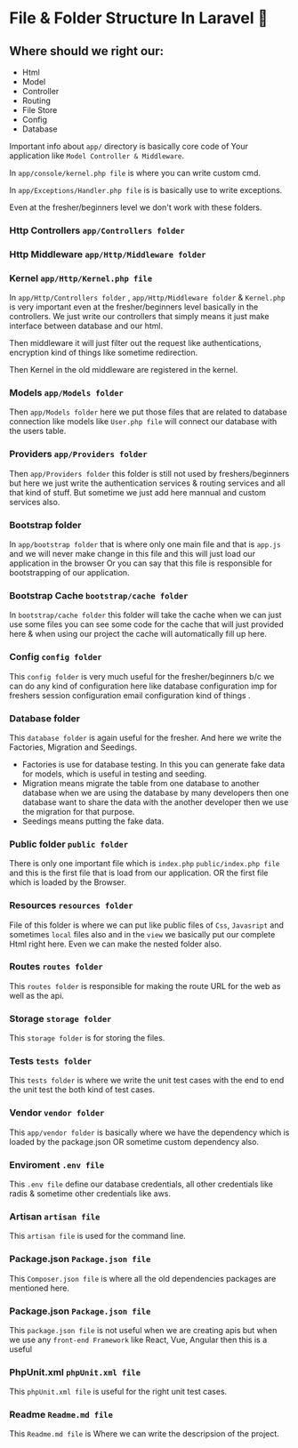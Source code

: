 # File & Folder Structure In Laravel 🤞
## Where should we right our:
* Html
* Model
* Controller
* Routing
* File Store
* Config
* Database

Important info about `app/` directory is basically core code of Your application like `Model Controller & Middleware`.

In `app/console/kernel.php file` is where you can write custom cmd.

In `app/Exceptions/Handler.php file` is is basically use to write exceptions.

Even at the fresher/beginners level we don't work with these folders.

### Http Controllers `app/Controllers folder`
  

### Http Middleware `app/Http/Middleware folder`
  

### Kernel `app/Http/Kernel.php file`
  
In `app/Http/Controllers folder` , `app/Http/Middleware folder` &  `Kernel.php` is very important even at the fresher/beginners level  basically in the controllers. We just write our controllers that simply means it just make interface between database and our html.

Then middleware it will just filter out the request like authentications, encryption kind of things like sometime redirection.

Then Kernel in the old middleware are registered in the kernel.

### Models `app/Models folder`
  
Then `app/Models folder` here we put those files that are related to database connection like models like `User.php file` will connect our database with the users table.

### Providers `app/Providers folder`
Then `app/Providers folder` this folder is still not used by freshers/beginners but here we just write the authentication services & routing services and all that kind of stuff. But sometime we just add here mannual and custom services also.

### Bootstrap folder

In `app/bootstrap folder` that is where only one main file and that is `app.js` and we will never make change in this file and this will just load our application in the browser Or you can say that this file is responsible for bootstrapping of our application.


### Bootstrap Cache `bootstrap/cache folder`
In `bootstrap/cache folder` this folder will take the cache when we can just use some files you can see some code for the cache that will just provided here & when using our project the cache will automatically fill up here.

### Config `config folder` 

This `config folder` is very much useful for the fresher/beginners b/c we can do any kind of configuration here like database configuration imp for freshers session configuration email configuration kind of things .

### Database folder

This `database folder` is again useful for the fresher. And here we write the Factories, Migration and Seedings.
* Factories is use for database testing. In this you can generate fake data for models, which is useful in testing and seeding.
* Migration means migrate the table from one database to another database when we are using the database by many developers then one database want to share the data with the another developer then we use the migration for that purpose.
* Seedings means putting the fake data.

### Public folder `public folder` 

There is only one important file which is `index.php` `public/index.php file` and this is the first file that is load from our application. OR the first file which is loaded by the Browser.

### Resources `resources folder`

File of this folder is where we can put like public files of `Css`, `Javasript` and sometimes `local` files also and in the `view` we basically put our complete Html right here. Even we can make the nested folder also.

### Routes `routes folder`

This `routes folder` is responsible for making the route URL for the web as well as the api.

### Storage `storage folder`

This `storage folder` is for storing the files.

### Tests `tests folder`

This `tests folder` is where we write the unit test cases with the end to end the unit test the both kind of test cases.

### Vendor `vendor folder`

This `app/vendor folder` is basically where we have the dependency which is loaded by the package.json OR sometime custom  dependency also.
 
### Enviroment `.env file`

This `.env file` define our database credentials, all other credentials like radis & sometime other credentials like aws.
 
### Artisan `artisan file`

This `artisan file` is used for the command line.

### Package.json `Package.json file`

This `Composer.json file` is where all the old dependencies packages are mentioned here.

### Package.json `Package.json file`

This `package.json file` is not useful when we are creating apis but when we use any `front-end Framework` like React, Vue, Angular then this is a useful 

### PhpUnit.xml `phpUnit.xml file`

This `phpUnit.xml file` is useful for the right unit test cases.

### Readme `Readme.md file`

This `Readme.md file` is Where we can write the descripsion of the project.